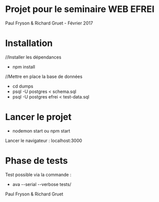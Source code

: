 # Projet pour le seminaire WEB EFREI

Paul Fryson & Richard Gruet - Février 2017

# Installation 

//Installer les dépendances
- npm install

//Mettre en place la base de données
- cd dumps
- psql -U postgres < schema.sql
- psql -U postgres efrei < test-data.sql

# Lancer le projet

- nodemon start ou npm start

Lancer le navigateur : localhost:3000

# Phase de tests

Test possible via la commande :
- ava --serial --verbose tests/

Paul Fryson & Richard Gruet
